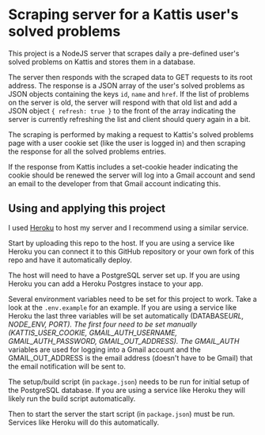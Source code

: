 # Scraping server for a Kattis user's solved problems

This project is a NodeJS server that scrapes daily a pre-defined user's solved problems on Kattis and stores them in a database.

The server then responds with the scraped data to GET requests to its root address. The response is a JSON array of the user's solved problems as JSON objects containing the keys `id`, `name` and `href`. If the list of problems on the server is old, the server will respond with that old list and add a JSON object `{ refresh: true }` to the front of the array indicating the server is currently refreshing the list and client should query again in a bit.

The scraping is performed by making a request to Kattis's solved problems page with a user cookie set (like the user is logged in) and then scraping the response for all the solved problems entries.

If the response from Kattis includes a set-cookie header indicating the cookie should be renewed the server will log into a Gmail account and send an email to the developer from that Gmail account indicating this.

## Using and applying this project

I used [Heroku](https://heroku.com) to host my server and I recommend using a similar service.

Start by uploading this repo to the host. If you are using a service like Heroku you can connect it to this GitHub repository or your own fork of this repo and have it automatically deploy.

The host will need to have a PostgreSQL server set up. If you are using Heroku you can add a Heroku Postgres instace to your app.

Several environment variables need to be set for this project to work. Take a look at the `.env.example` for an example. If you are using a service like Heroku the last three variables will be set automatically (DATABASE*URL, NODE_ENV, PORT). The first four need to be set manually (KATTIS_USER_COOKIE, GMAIL_AUTH_USERNAME, GMAIL_AUTH_PASSWORD, GMAIL_OUT_ADDRESS). The GMAIL_AUTH* variables are used for logging into a Gmail account and the GMAIL_OUT_ADDRESS is the email address (doesn't have to be Gmail) that the email notification will be sent to.

The setup/build script (in `package.json`) needs to be run for initial setup of the PostgreSQL database. If you are using a service like Heroku they will likely run the build script automatically.

Then to start the server the start script (in `package.json`) must be run. Services like Heroku will do this automatically.

